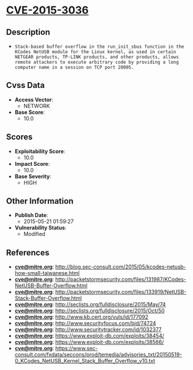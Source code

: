 
# [CVE-2015-3036](http://blog.sec-consult.com/2015/05/kcodes-netusb-how-small-taiwanese.html)

## Description

- `Stack-based buffer overflow in the run_init_sbus function in the KCodes NetUSB module for the Linux kernel, as used in certain NETGEAR products, TP-LINK products, and other products, allows remote attackers to execute arbitrary code by providing a long computer name in a session on TCP port 20005.`

## Cvss Data

- **Access Vector**:
  - NETWORK
- **Base Score**:
  - 10.0

## Scores

- **Exploitability Score**:
  - 10.0
- **Impact Score**:
  - 10.0
- **Base Severity**:
  - HIGH

## Other Information

- **Publish Date**:
  - 2015-05-21 01:59:27
- **Vulnerability Status**:
  - Modified

## References

- **cve@mitre.org**: http://blog.sec-consult.com/2015/05/kcodes-netusb-how-small-taiwanese.html
- **cve@mitre.org**: http://packetstormsecurity.com/files/131987/KCodes-NetUSB-Buffer-Overflow.html
- **cve@mitre.org**: http://packetstormsecurity.com/files/133919/NetUSB-Stack-Buffer-Overflow.html
- **cve@mitre.org**: http://seclists.org/fulldisclosure/2015/May/74
- **cve@mitre.org**: http://seclists.org/fulldisclosure/2015/Oct/50
- **cve@mitre.org**: http://www.kb.cert.org/vuls/id/177092
- **cve@mitre.org**: http://www.securityfocus.com/bid/74724
- **cve@mitre.org**: http://www.securitytracker.com/id/1032377
- **cve@mitre.org**: https://www.exploit-db.com/exploits/38454/
- **cve@mitre.org**: https://www.exploit-db.com/exploits/38566/
- **cve@mitre.org**: https://www.sec-consult.com/fxdata/seccons/prod/temedia/advisories_txt/20150519-0_KCodes_NetUSB_Kernel_Stack_Buffer_Overflow_v10.txt
